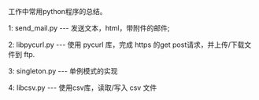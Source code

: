 工作中常用python程序的总结。


1: send_mail.py --- 发送文本，html，带附件的邮件;

2: libpycurl.py --- 使用 pycurl 库，完成 https 的get post请求，并上传/下载文件到 ftp.

3: singleton.py --- 单例模式的实现

4: libcsv.py --- 使用csv库，读取/写入 csv 文件
